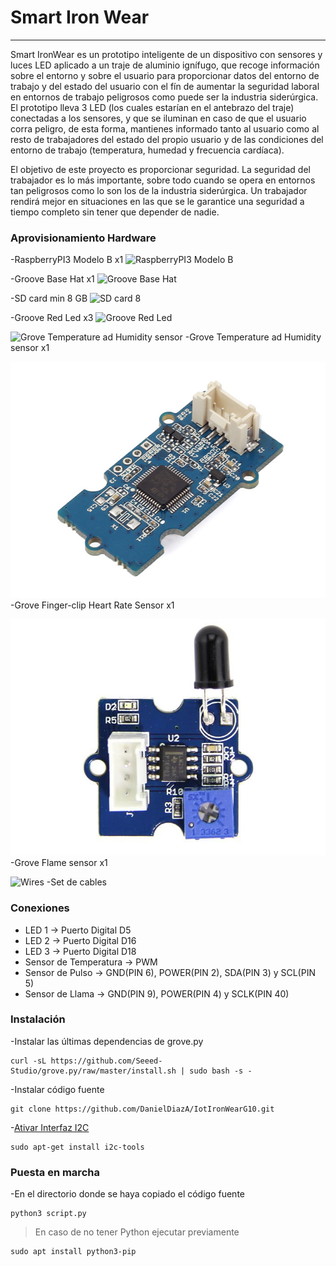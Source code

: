 # Smart Iron Wear
___
Smart IronWear es un prototipo inteligente de un dispositivo con sensores y luces LED aplicado a un traje de aluminio ignífugo, 
que recoge información sobre el entorno y sobre el usuario para proporcionar datos del entorno de trabajo y del estado del usuario 
con el fín de aumentar la seguridad laboral en entornos de trabajo peligrosos como puede ser la industria siderúrgica. 
El prototipo lleva 3 LED (los cuales estarían  en el antebrazo del traje) conectadas a los sensores, y que se iluminan 
en caso de que el usuario corra peligro, de esta forma, mantienes informado tanto al usuario como al resto de trabajadores del estado del propio usuario y de las condiciones del entorno de 
trabajo (temperatura, humedad y frecuencia cardíaca).

El objetivo de este proyecto es proporcionar seguridad. La seguridad del trabajador es lo más importante, sobre todo cuando se opera en entornos tan peligrosos como lo son los de la industria siderúrgica. Un trabajador rendirá mejor en situaciones en las que se le garantice una seguridad a tiempo completo sin tener que depender de nadie. 

### Aprovisionamiento Hardware
-RaspberryPI3 Modelo B x1
![RaspberryPI3 Modelo B](https://www.raspberrypi.org/homepage-9df4b/static/0ac033e17962a041a898d92057e60def/052d8/67d8fcc5b2796665a45f61a2e8a5bb7f10cdd3f5_raspberry-pi-3-1-1619x1080.jpg)

-Groove Base Hat x1
![Groove Base Hat ](https://media-cdn.seeedstudio.site/media/catalog/product/cache/ab187aaa5f626ad16c8031644cd2de5b/h/t/httpsstatics3.seeedstudio.comseeedfile2018-11bazaar975950_perspective.jpg)

-SD card min 8 GB
![SD card 8 ](https://m.media-amazon.com/images/I/71o2uWmUqAL._AC_UY218_ML3_.jpg)

-Groove Red Led x3
![Groove Red Led ](https://media-cdn.seeedstudio.site/media/catalog/product/cache/aa594c9fc955742a08f5aada927a2ed2/h/t/httpsstatics3.seeedstudio.comseeedfile2018-09bazaar939479_1040300054.jpg)

![Grove Temperature ad Humidity sensor](https://media-cdn.seeedstudio.site/media/catalog/product/cache/9d0ce51a71ce6a79dfa2a98d65a0f0bd/g/r/grove-temperature-humidity-sensor-dht11-preview.png)
-Grove Temperature ad Humidity sensor x1

![Grove Finger Clip](https://github.com/SeeedDocument/Grove-Finger-clip_Heart_Rate_Sensor/raw/master/img/Grove-Finger-clip_Heart_Rate_Sensor.jpg)
-Grove Finger-clip Heart Rate Sensor x1

![Grove flame sensor](https://raw.githubusercontent.com/SeeedDocument/Grove-Flame_Sensor/master/img/Flame_Sensor_01.jpg)
-Grove Flame sensor x1

![Wires](https://ae01.alicdn.com/kf/HTB1.j97LpXXXXaVXVXXq6xXFXXXk/20-30cm-Raspberry-Pi-40pcs-Dupont-Line-Cable-Male-to-Female-Jumper-Wire-for-Raspberry-Pi.jpg)
-Set de cables




### Conexiones
- LED 1 -> Puerto Digital D5
- LED 2 -> Puerto Digital D16
- LED 3 -> Puerto Digital D18
- Sensor de Temperatura -> PWM
- Sensor de Pulso -> GND(PIN 6), POWER(PIN 2), SDA(PIN 3) y SCL(PIN 5)
- Sensor de Llama -> GND(PIN 9), POWER(PIN 4) y SCLK(PIN 40)

### Instalación
-Instalar las últimas dependencias de grove.py
~~~
curl -sL https://github.com/Seeed-Studio/grove.py/raw/master/install.sh | sudo bash -s -
~~~
-Instalar código fuente
~~~
git clone https://github.com/DanielDiazA/IotIronWearG10.git
~~~
-[Ativar Interfaz I2C](https://github.com/tidus747/Utilidades_RaspberryPi/wiki/Instalar-I2C-TOOLS-y-SMBUS)
~~~
sudo apt-get install i2c-tools
~~~
### Puesta en marcha

-En el directorio donde se haya copiado el código fuente
~~~
python3 script.py
~~~
>En caso de no tener Python ejecutar previamente
~~~
sudo apt install python3-pip
~~~




